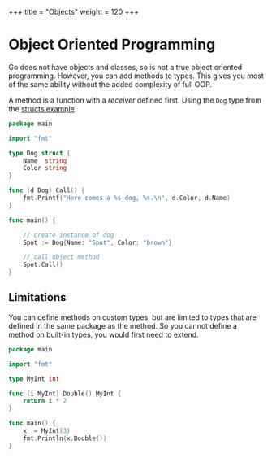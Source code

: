+++
title = "Objects"
weight = 120
+++

# Object Oriented Programming

Go does not have objects and classes, so is not a true object oriented programming. However, you can add methods to types. This gives you most of the same ability without the added complexity of full OOP.

A method is a function with a _receiver_ defined first. Using the `Dog` type from the [structs example](/working-with-go/structs/).

```go
package main

import "fmt"

type Dog struct {
    Name  string
    Color string
}

func (d Dog) Call() {
    fmt.Printf("Here comes a %s dog, %s.\n", d.Color, d.Name)
}

func main() {

    // create instance of dog
    Spot := Dog{Name: "Spot", Color: "brown"}

    // call object method
    Spot.Call()
}
```

## Limitations

You can define methods on custom types, but are limited to types that are defined in the same package as the method. So you cannot define a method on built-in types, you would first need to extend.

```go
package main

import "fmt"

type MyInt int

func (i MyInt) Double() MyInt {
    return i * 2
}

func main() {
    x := MyInt(3)
    fmt.Println(x.Double())
}
```
